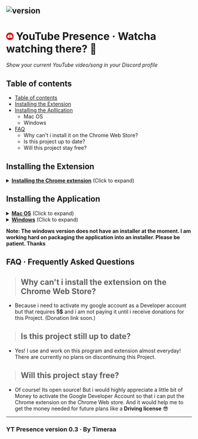 ## ![version](https://img.shields.io/badge/Version-0.3-brightgreen.svg?style=flat-square)

# <img src="icon.png" width="20" draggable="false"><b> </b>YouTube Presence &middot; Watcha watching there? 👀

_Show your current YouTube video/song in your Discord profile_

## Table of contents

- [Table of contents](#table-of-contents)
- [Installing the Extension](#installing-the-extension)
- [Installing the Apllication](#installing-the-application)
  - Mac OS
  - Windows
- [FAQ](#faq-·-frequently-asked-questions)
  - Why can't i install it on the Chrome Web Store?
  - Is this project up to date?
  - Will this project stay free?

## Installing the Extension

<details>
  <summary><b><u>Installing the Chrome extension</u></b> (Click to expand)</summary>
  <h1>Chrome extension installation</h1>
  <ol>
    <li>Download the latest version of the <a href="https://github.com/Timeraa/YT-Presence/releases/latest">extension</a>
    </li>
    <li>Extract the downloaded <b>.zip</b> file</li>
    <li>Open Chrome</li>
    <li>Go to <a href="chrome://extensions/">chrome://extensions/</a></li>
    <li>Turn on <b>Developer mode</b><br>
      <img src="developerMode.png">
    </li>
    <li>Click "<b>Load unpacked extension</b>"<br>
      <img src="loadUnpackedExtension.png">
    </li>
    <li>Load the extracted <b>Extension</b> folder</li>
    <li>Install the <a href="#installing-the-application">application</a></li>
  </ol>
</details>

## Installing the Application

<details>
  <summary><b><u>Mac OS</u></b> (Click to expand)</summary>
  <h1>Installation on Mac OS</h1>
  <ol>
    <li>Download the latest version of the <a href="https://github.com/Timeraa/YT-Presence/releases/latest">application</a>
    </li>
    <li>Extract the downloaded <b>.zip</b> file</li>
    <li>Open the extracted folder and run the <b>.dmg</b> file</li>
    <li>Drag <b>YT Presence</b> Into your <b>Applications</b> Folder</li>
    <li>Open your Launchpad</li>
    <li>Open <b>YT Presence</b></li>
    <li>Enjoy!</li>
  </ol>
</details>

<details>
  <summary><b><u>Windows</u></b> (Click to expand)</summary>
  <h1>Installation on Windows</h1>
  <ol>
    <li>Extract the downloaded <b>.zip</b> file</li>
    <li>Open extracted folder and run <b>YT Presence.exe</b></li>
  </ol>
</details>

**Note: The windows version does not have an installer at the moment. I am working hard on packaging the application into an installer. Please be patient. Thanks**

## FAQ &middot; Frequently Asked Questions

> ## Why can't i install the extension on the **Chrome Web Store**?<br>

- Because i need to activate my google account as a Developer account but that requires **5$** and i am not paying it until i receive donations for this Project. (Donation link soon.)

> ## Is this project still up to date?<br>

- Yes! I use and work on this program and extension almost everyday!<br>There are currently no plans on discontinuing this Project.

> ## Will this project stay free?<br>

- Of course! Its open source! But i would highly appreciate a little bit of Money to activate the Google Developer Account so that i can put the Chrome extension on the Chrome Web store. And it would help me to get the money needed for future plans like a **Driving license** 😎

---

### YT Presence version 0.3 &middot; By Timeraa
